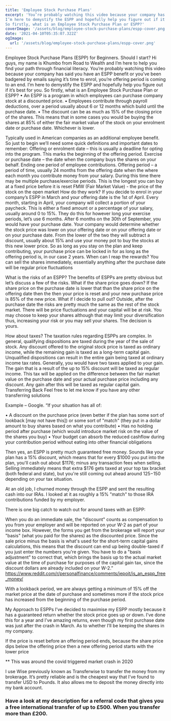 ```yaml
---
title: 'Employee Stock Purchase Plans'
excerpt: 'You’re probably watching this video because your company has said you have an ESPP benefit or you’ve been badgered by emails saying it’s time to enrol, you’re offering period is coming to an end. 
I’m here to demystify the ESPP and hopefully help you figure out if it’s best for you.
So firstly, what is an Employee Stock Purchase Plan or ESPP?'
coverImage: '/assets/blog/employee-stock-purchase-plans/espp-cover.png'
date: '2021-04-10T05:35:07.322Z'
ogImage:
  url: '/assets/blog/employee-stock-purchase-plans/espp-cover.png'
---
```


Employee Stock Purchase Plans (ESPP) for Beginners. Should I start?
Hi guys, my name is Khumbo from Road to Wealth and I’m here to help you find your path through financial literacy.
You’re probably watching this video because your company has said you have an ESPP benefit or you’ve been badgered by emails saying it’s time to enrol, you’re offering period is coming to an end.
I’m here to demystify the ESPP and hopefully help you figure out if it’s best for you.
So firstly, what is an Employee Stock Purchase Plan or ESPP?
• An ESPP is a program in which employees can purchase company stock at a discounted price.
• Employees contribute through payroll deductions, over a period usually about 6 or 12 months which build until the purchase date.
• The discount can be as much as 15% of the closing price of the shares.
This means that in some cases you would be buying the shares at 85% of either the fair market value of the stock on your enrolment date or purchase date. Whichever is lower.

Typically used in American companies as an additional employee benefit.
So just to begin we’ll need some quick definitions and important dates to remember:
Offering or enrolment date – this is usually a deadline for opting into the program. This marks the beginning of the offering period.
Exercise or purchase date – the date when the company buys the shares on your behalf. Ending one period of employee contributions.
Offering period – a period of time, usually 24 months from the offering date when the where each month you contribute money from your salary. During this time there may be multiple purchase/exercise periods. This is the longest you can buy at a fixed price before it is reset
FMW (Fair Market Value) - the price of the stock on the open market
How do they work?
If you decide to enrol in your company’s ESPP in March and your offering date is the 1st of April. Every month, starting in April, your company will collect a portion of your paycheck. This is either a fixed amount or a percentage of your salary, usually around 0 to 15%. They do this for however long your exercise periods, let’s use 6 months.
After 6 months on the 30th of September, you would have your purchase date.
Your company would determine whether the stock price was lower on your offering date or on your offering date or on your purchase date. From the lower of the two they will subtract a discount, usually about 15% and use your money pot to buy the stocks at this new lower price.
So as long as you stay on the plan and keep contributing, your purchase price can be locked in for as long as the offering period is, in our case 2 years.
When can I reap the rewards?
You can sell the shares immediately, essentially anything after the purchase date will be regular price fluctuations

What is the risks of an ESPP?
The benefits of ESPPs are pretty obvious but let’s discuss a few of the risks.
What if the share price goes down?
If the share price on the purchase date is lower that than the share price on the offering date then the then your price is reset and your new purchase price is 85% of the new price.
What if I decide to pull out?
Outside, after the purchase date the risks are pretty much the same as the rest of the stock market. There will be price fluctuations and your capital will be at risk. You may choose to keep your shares although that may limit your diversification thus, increasing your risk or you may sell your shares. The decision is yours.

How about taxes?
The taxation rules regarding ESPPs are complex. In general, qualifying dispositions are taxed during the year of the sale of stock. Any discount offered to the original stock price is taxed as ordinary income, while the remaining gain is taxed as a long-term capital gain. Unqualified dispositions can result in the entire gain being taxed at ordinary income tax rates.
Generally, you would have two taxes applied to your gain. The gain that is a result of the up to 15% discount will be taxed as regular income. This tax will be applied on the difference between the fair market value on the purchase date and your actual purchase price including any discount. Any gain after this will be taxed as regular capital gain.
Transferring Back
Feel free to let me know if you have any other transferring solutions

Example – Google.
“If your situation has all of:

• A discount on the purchase price (even better if the plan has some sort of lookback [may not have this]) or some sort of "match" (they put in a dollar amount to buy shares based on what you contribute)
• Has no holding period after purchase (which would introduce market risk on the value of the shares you buy)
• Your budget can absorb the reduced cashflow during your contribution period without eating into other financial obligations

Then yes, an ESPP is pretty much guaranteed free money. Sounds like your plan has a 15% discount, which means that for every $1000 you put into the plan, you'll cash out about $1176; minus any transaction fees when selling. Selling immediately means that extra $176 gets taxed at your top tax bracket (both federal and state), but you're still coming out ahead around $125-$150 depending on your tax situation.

At an old job, I churned money through the ESPP and sent the resulting cash into our IRAs. I looked at it as roughly a 15% "match" to those IRA contributions funded by my employer.

There is one big catch to watch out for around taxes with an ESPP:

When you do an immediate sale, the "discount" counts as compensation to you from your employer and will be reported on your W-2 as part of your income box. However, the forms you get from the brokerage will report your "basis" (what you paid for the shares) as the discounted price. Since the sale price minus the basis is what's used for the short-term capital gains calculations, this means that the discount can end up being double-taxed if you just enter the numbers you're given. You have to do a "basis adjustment" to correct that, which brings the basis up to the actual market value at the time of purchase for purposes of the capital gain tax, since the discount dollars are already included on your W-2.” https://www.reddit.com/r/personalfinance/comments/jepoit/is_an_espp_free_money/

With a lookback period, we are always getting a minimum of 15% off the market price at the date of purchase and sometimes more if the stock price has increased from the beginning of the purchase period.

My Approach to ESPPs
I’ve decided to maximise my ESPP mostly because it has a guaranteed return whether the stock price goes up or down. I’ve done this for a year and I’ve amazing returns, even though my first purchase date was just after the crash in March.
As to whether I’ll be keeping the shares in my company.

If the price is reset before an offering period ends, because the share price dips below the offering price then a new offering period starts with the lower price

\*\* This was around the covid triggered market crash in 2020

I use Wise previously known as Transferwise to transfer the money from my brokerage. It’s pretty reliable and is the cheapest way that I’ve found to transfer USD to Pounds. It also allows me to deposit the money directly into my bank account.

### Have a look at my description for a referral code that gives you a free international transfer of up to £500. When you transfer more than £200.
